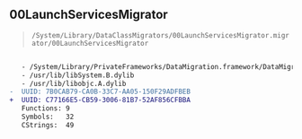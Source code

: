 ## 00LaunchServicesMigrator

> `/System/Library/DataClassMigrators/00LaunchServicesMigrator.migrator/00LaunchServicesMigrator`

```diff

   - /System/Library/PrivateFrameworks/DataMigration.framework/DataMigration
   - /usr/lib/libSystem.B.dylib
   - /usr/lib/libobjc.A.dylib
-  UUID: 7B0CAB79-CA0B-33C7-AA05-150F29ADFBEB
+  UUID: C77166E5-CB59-3006-81B7-52AF856CFBBA
   Functions: 9
   Symbols:   32
   CStrings:  49

```
